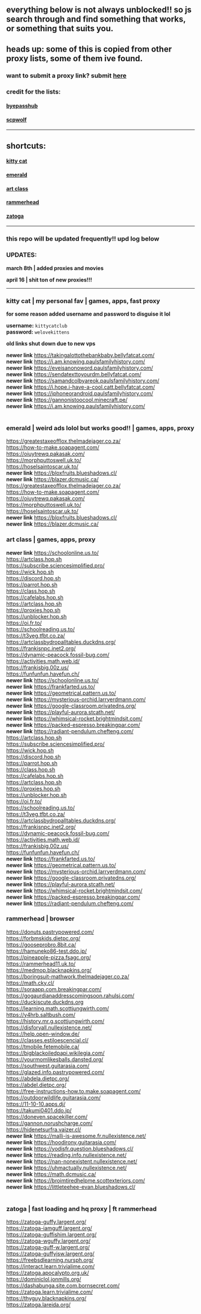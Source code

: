 ## everything below is not always unblocked!! so js search through and find something that works, or something that suits you.

## heads up: some of this is copied from other proxy lists, some of them ive found.

### want to submit a proxy link? submit [here](https://forms.gle/LXULxcVVFUbNA5nR6)

### credit for the lists:
#### [byepasshub](https://github.com/wea-f/ByePassHub/tree/main)

#### [scpwolf](sites.google.com/view/wolfunblock)

---

## shortcuts:

#### [kitty cat](https://github.com/ponkoi/nthub/blob/main/proxies.md#kitty-cat--my-personal-fav--games-apps-fast-proxy)

#### [emerald](https://github.com/ponkoi/nthub/blob/main/proxies.md#emerald--weird-ads-lolol-but-works-good--games-apps-proxy)

#### [art class](https://github.com/ponkoi/nthub/blob/main/proxies.md#art-class--games-apps-proxy)

#### [rammerhead](https://github.com/ponkoi/ponkoihub/blob/main/proxies.md#rammerhead--browser)

#### [zatoga]()

---

### this repo will be updated frequently!! upd log below

### UPDATES:

**march 8th | added proxies and movies**

**april 16 | shit ton of new proxies!!!**

---














### kitty cat | my personal fav | games, apps, fast proxy

**for some reason added username and password to disguise it lol**



**username:** `kittycatclub` <br>
**password:** `welovekittens` <br>

**old links shut down due to new vps**

**newer link** https://takingalottothebankbaby.bellyfatcat.com/ <br>
**newer link** https://i.am.knowing.paulsfamilyhistory.com/  <br>
**newer link** https://eveisanonoword.paulsfamilyhistory.com/ <br>
**newer link** https://sendatexttoyourdm.bellyfatcat.com/ <br>
**newer link** https://samandcolbyareok.paulsfamilyhistory.com/ <br>
**newer link** https://i.hope.i-have-a-cool.catt.bellyfatcat.com/ <br>
**newer link** https://iphoneorandroid.paulsfamilyhistory.com/ <br>
**newer link** https://gannonistoocool.minecraft.pe/ <br>
**newer link** https://i.am.knowing.paulsfamilyhistory.com/ <br>
<br>


### emerald | weird ads lolol but works good!! | games, apps, proxy

https://greatestaxeofflox.thelmadejager.co.za/ <br>
https://how-to-make.soapagent.com/  <br>
https://oiuytrewq.pakasak.com/ <br>
https://morphputtoswell.uk.to/ <br>
https://hoselsaintoscar.uk.to/ <br>
**newer link** https://bloxfruits.blueshadows.cl/ <br>
**newer link** https://blazer.dcmusic.ca/ <br>
https://greatestaxeofflox.thelmadejager.co.za/ <br>
https://how-to-make.soapagent.com/  <br>
https://oiuytrewq.pakasak.com/ <br>
https://morphputtoswell.uk.to/ <br>
https://hoselsaintoscar.uk.to/ <br>
**newer link** https://bloxfruits.blueshadows.cl/ <br>
**newer link** https://blazer.dcmusic.ca/ <br>


### art class | games, apps, proxy
**newer link** https://schoolonline.us.to/ <br>
https://artclass.hop.sh <br>
https://subscribe.sciencesimplified.pro/ <br>
https://wick.hop.sh <br>
https://discord.hop.sh <br>
https://parrot.hop.sh <br>
https://class.hop.sh <br>
https://cafelabs.hop.sh <br>
https://artclass.hop.sh <br>
https://proxies.hop.sh <br>
https://unblocker.hop.sh <br>
https://oi.fr.to/ <br>
https://schoolreading.us.to/ <br>
https://t3yeg.tfbt.co.za/ <br>
https://artclassbydropalltables.duckdns.org/ <br>
https://frankisnpc.inet2.org/ <br>
https://dynamic-peacock.fossil-bug.com/ <br>
https://activities.math.web.id/ <br>
https://frankisbig.00z.us/ <br>
https://funfunfun.havefun.ch/ <br>
**newer link** https://schoolonline.us.to/ <br>
**newer link** https://frankfarted.us.to/ <br>
**newer link** https://geometrical.pattern.us.to/ <br>
**newer link** https://mysterious-orchid.larryerdmann.com/ <br>
**newer link** https://google-classroom.privatedns.org/ <br>
**newer link** https://playful-aurora.stcath.net/ <br>
**newer link** https://whimsical-rocket.brightmindsit.com/ <br>
**newer link** https://packed-espresso.breakingpar.com/ <br>
**newer link** https://radiant-pendulum.chefteng.com/ <br>
https://artclass.hop.sh <br>
https://subscribe.sciencesimplified.pro/ <br>
https://wick.hop.sh <br>
https://discord.hop.sh <br>
https://parrot.hop.sh <br>
https://class.hop.sh <br>
https://cafelabs.hop.sh <br>
https://artclass.hop.sh <br>
https://proxies.hop.sh <br>
https://unblocker.hop.sh <br>
https://oi.fr.to/ <br>
https://schoolreading.us.to/ <br>
https://t3yeg.tfbt.co.za/ <br>
https://artclassbydropalltables.duckdns.org/ <br>
https://frankisnpc.inet2.org/ <br>
https://dynamic-peacock.fossil-bug.com/ <br>
https://activities.math.web.id/ <br>
https://frankisbig.00z.us/ <br>
https://funfunfun.havefun.ch/ <br>
**newer link** https://frankfarted.us.to/ <br>
**newer link** https://geometrical.pattern.us.to/ <br>
**newer link** https://mysterious-orchid.larryerdmann.com/ <br>
**newer link** https://google-classroom.privatedns.org/ <br>
**newer link** https://playful-aurora.stcath.net/ <br>
**newer link** https://whimsical-rocket.brightmindsit.com/ <br>
**newer link** https://packed-espresso.breakingpar.com/ <br>
**newer link** https://radiant-pendulum.chefteng.com/ <br>


### rammerhead | browser
https://donuts.pastrypowered.com/ <br>
https://forbmskids.dietpc.org/ <br>
https://gooseprobro.8bit.ca/ <br>
https://hamuneko86-test.ddo.jp/ <br>
https://pineapple-pizza.fsagc.org/ <br>
https://rammerhead11.uk.to/ <br>
https://medmop.blacknapkins.org/ <br>
https://boringsuit-mathwork.thelmadejager.co.za/ <br>
https://math.cky.cl/ <br>
https://soraapp.com.breakingpar.com/ <br>
https://gogaurdianaddresscomingsoon.rahulsj.com/ <br>
https://duckiscute.duckdns.org <br>
https://learning.math.scottjungwirth.com/ <br>
https://y4hrb.saltbush.com/ <br>
https://history.mr.g.scottjungwirth.com/ <br>
https://disforyall.nullexistence.net/ <br>
https://help.open-window.de/ <br>
https://classes.estiloescencial.cl/ <br>
https://tmobile.fetemobile.ca/ <br>
https://bigblackoiledpapi.wikilegia.com/ <br>
https://yourmomlikesballs.dansted.org/ <br>
https://southwest.guitarasia.com/ <br>
https://glazed.info.pastrypowered.com/ <br>
https://abdela.dietpc.org/<br>
https://abdel.dietpc.org/<br>
https://free-instructions-how.to.make.soapagent.com/<br>
https://outdoorwildlife.guitarasia.com/<br>
https://11-10-10.apps.dj/ <br>
https://takumi0401.ddo.jp/ <br>
https://doneven.spacekiller.com/  <br>
https://gannon.norushcharge.com/  <br>
https://hidenetsurfra.vaizer.cl/ <br> 
**newer link** https://malli-is-awesome.fr.nullexistence.net/ <br>
**newer link** https://hoodirony.guitarasia.com/ <br>
**newer link** https://yodisfr.question.blueshadows.cl/ <br>
**newer link** https://reading.info.nullexistence.net/ <br>
**newer link** https://nan-nonexistent.nullexistence.net/ <br>
**newer link** https://uhmactually.nullexistence.net/ <br>
**newer link** https://math.dcmusic.ca/ <br>
**newer link** https://broimtiredhelpme.scottexteriors.com/ <br>
**newer link** https://littleteehee-evan.blueshadows.cl/ <br><br>

### zatoga | fast loading and hq proxy | ft rammerhead

https://zatoga-guffy.largent.org/ <br>
https://zatoga-iamguff.largent.org/ <br>
https://zatoga-guffishim.largent.org/ <br>
https://zatoga-wguffy.largent.org/ <br>
https://zatoga-guff-w.largent.org/ <br>
https://zatoga-guffyisw.largent.org/ <br>
https://freebsdlearning.nursph.org/ <br>
https://interact.learn.trivialime.com/ <br>
https://zatoga.apocalypto.org.uk/ <br>
https://dominiclol.jonmills.org/ <br>
https://dashabunga.site.com.bornsecret.com/  <br>
https://zatoga.learn.trivialime.com/ <br>
https://thyguy.blacknapkins.org/ <br>
https://zatoga.lareida.org/ <br>

